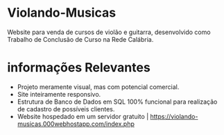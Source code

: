 # Violando-Musicas

Website para venda de cursos de violão e guitarra, desenvolvido como Trabalho de Conclusão de Curso na Rede Calábria. 

# informações Relevantes

- Projeto meramente visual, mas com potencial comercial.
- Site inteiramente responsivo.
- Estrutura de Banco de Dados em SQL 100% funcional para realização de cadastro de possíveis clientes.
- Website hospedado em um servidor gratuito | https://violando-musicas.000webhostapp.com/index.php
